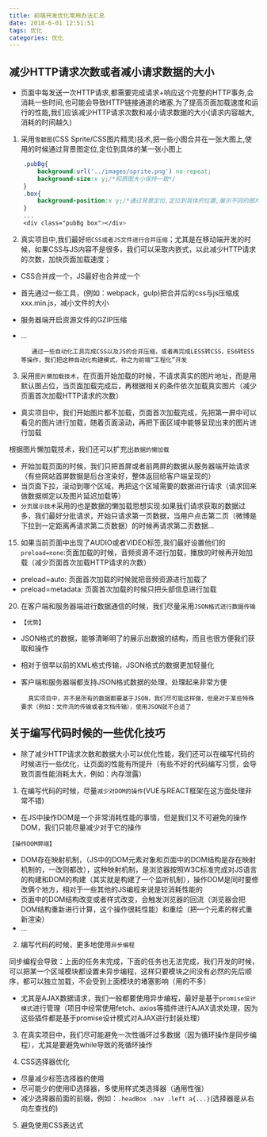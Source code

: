 ```yaml
---
title: 前端开发优化常用办法汇总
date: 2018-6-01 12:51:51
tags: 优化
categories: 优化
---
```

## 减少HTTP请求次数或者减小请求数据的大小
* 页面中每发送一次HTTP请求,都需要完成请求+响应这个完整的HTTP事务,会消耗一些时间,也可能会导致HTTP链接通道的堵塞,为了提高页面加载速度和运行的性能,我们应该减少HTTP请求次数和减小请求数据的大小(请求内容越大,消耗的时间越久)
1. 采用`雪碧图`(CSS Sprite/CSS图片精灵)技术,把一些小图合并在一张大图上,使用的时候通过背景图定位,定位到具体的某一张小图上
```css
    .pubBg{
        background:url('../images/sprite.png') no-repeat;
        background-size:x y;/*和原图大小保持一致*/
    }
    .box{
        background-position:x y;/*通过背景定位,定位到具体的位置,展示不同的图片即可*/
    }
    ...
    <div class="pubBg box"></div>
```
2. 真实项目中,我们最好`把CSS或者JS文件进行合并压缩`；尤其是在移动端开发的时候，如果CSS与JS内容不是很多，我们可以采取内嵌式，以此减少HTTP请求的次数，加快页面加载速度；
* CSS合并成一个，JS最好也合并成一个
* 首先通过一些工具，(例如：webpack，gulp)把合并后的css与js压缩成xxx.min.js，减小文件的大小
* 服务器端开启资源文件的GZIP压缩
* ...

         通过一些自动化工具完成CSS以及JS的合并压缩，或者再完成LESS转CSS，ES6转ES5等操作，我们把这种自动化构建模式，称之为前端“工程化”开发
3. 采用`图片懒加载技术`，在页面开始加载的时候，不请求真实的图片地址，而是用默认图占位，当页面加载完成后，再根据相关的条件依次加载真实图片（减少页面首次加载HTTP请求的次数）
* 真实项目中，我们开始图片都不加载，页面首次加载完成，先把第一屏中可以看见的图片进行加载，随着页面滚动，再把下面区域中能够呈现出来的图片进行加载

根据图片懒加载技术，我们还可以扩充出`数据的懒加载`
* 开始加载页面的时候，我们只把首屏或者前两屏的数据从服务器端开始请求（有些网站首屏数据是后台渲染好，整体返回给客户端呈现的）
* 当页面下拉，滚动到哪个区域，再把这个区域需要的数据进行请求（请求回来做数据绑定以及图片延迟加载等）
* `分页展示技术`采用的也是数据的懒加载思想实现:如果我们请求获取的数据过多，我们最好分批请求，开始只请求第一页数据，当用户点击第二页（微博是下拉到一定距离再请求第二页数据）的时候再请求第二页数据...



15. 如果当前页面中出现了AUDIO或者VIDEO标签,我们最好设置他们的`preload=none`:页面加载的时候，音频资源不进行加载，播放的时候再开始加载（减少页面首次加载HTTP请求的次数）
* preload=auto: 页面首次加载的时候就把音频资源进行加载了
* preload=metadata: 页面首次加载的时候只把头部信息进行加载



20. 在客户端和服务器端进行数据通信的时候，我们尽量采用`JSON格式进行数据传输`
* `【优势】`
* JSON格式的数据，能够清晰明了的展示出数据的结构，而且也很方便我们获取和操作
* 相对于很早以前的XML格式传输，JSON格式的数据更加轻量化
* 客户端和服务器端都支持JSON格式数据的处理，处理起来非常方便

        真实项目中，并不是所有的数据都要基于JSON，我们尽可能这样做，但是对于某些特殊要求（例如：文件流的传输或者文档传输），使用JSON就不合适了


## 关于编写代码时候的一些优化技巧
*  除了减少HTTP请求次数和数据大小可以优化性能，我们还可以在编写代码的时候进行一些优化，让页面的性能有所提升（有些不好的代码编写习惯，会导致页面性能消耗太大，例如：内存泄露）
1. 在编写代码的时候，尽量`减少对DOM的操作`(VUE与REACT框架在这方面处理非常不错)
* 在JS中操作DOM是一个非常消耗性能的事情，但是我们又不可避免的操作DOM，我们只能尽量减少对于它的操作

`【操作DOM弊端】`
* DOM存在映射机制，（JS中的DOM元素对象和页面中的DOM结构是存在映射机制的，一改则都改），这种映射机制，是浏览器按照W3C标准完成对JS语言的构建和DOM的构建（其实就是构建了一个监听机制），操作DOM是同时要修改俩个地方，相对于一些其他的JS编程来说是较消耗性能的
* 页面中的DOM结构改变或者样式改变，会触发浏览器的回流（浏览器会把DOM结构重新进行计算，这个操作很耗性能）和重绘（把一个元素的样式重新渲染）
* ...

2. 编写代码的时候，更多地使用`异步编程`

同步编程会导致：上面的任务未完成，下面的任务也无法完成，我们开发的时候，可以把某一个区域模块都设置未异步编程，这样只要模块之间没有必然的先后顺序，都可以独立加载，不会受到上面模块的堵塞影响（用的不多）

* 尤其是AJAX数据请求，我们一般都要使用异步编程，最好是基于`promise设计模式`进行管理（项目中经常使用fetch、axios等插件进行AJAX请求处理，因为这些插件都是基于promise设计模式对AJAX进行封装处理）

3. 在真实项目中，我们尽可能避免一次性循环过多数据（因为循环操作是同步编程），尤其是要避免while导致的死循环操作

4. CSS选择器优化
* 尽量减少标签选择器的使用
* 尽可能少的使用ID选择器，多使用样式类选择器（通用性强）
* 减少选择器前面的前缀，例如：`.headBox .nav .left a{...}`(选择器是从右向左查找的)

5. 避免使用CSS表达式
